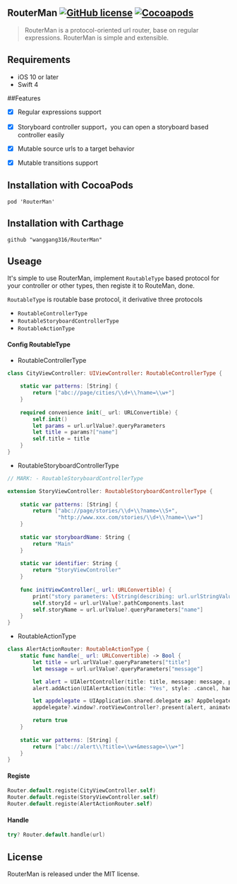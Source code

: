 
## RouterMan [![GitHub license](https://img.shields.io/badge/license-MIT-lightgrey.svg)](https://raw.githubusercontent.com/wanggang316/URLRouter/master/LICENSE) [![Cocoapods](https://img.shields.io/cocoapods/v/URLRouter.svg)](https://cocoapods.org/?q=zbjcALENDAR)  


> RouterMan is a protocol-oriented url router,  base on regular expressions. RouterMan is simple and extensible.


## Requirements

 * iOS 10 or later
 * Swift 4

##Features 

- [x] Regular expressions support
- [x] Storyboard controller support，you can open a storyboard based controller easily
- [x] Mutable source urls to a target behavior
- [x] Mutable transitions support



## Installation with CocoaPods
`pod 'RouterMan'`

## Installation with Carthage
`github "wanggang316/RouterMan"`


## Useage

It's simple to use RouterMan, implement `RoutableType` based protocol for your controller or other types, then registe it to RouteMan, done.

`RoutableType` is routable base protocol, it derivative three protocols

* `RoutableControllerType`
* `RoutableStoryboardControllerType`
* `RoutableActionType`



#### Config RoutableType

* RoutableControllerType

```Swift
class CityViewController: UIViewController: RoutableControllerType {
    
	static var patterns: [String] {
        return ["abc://page/cities/\\d+\\?name=\\w+"]
    }
    
    required convenience init(_ url: URLConvertible) {
        self.init()
        let params = url.urlValue?.queryParameters
        let title = params?["name"]
        self.title = title
    }
}
```

* RoutableStoryboardControllerType

``` swift
// MARK: - RoutableStoryboardControllerType

extension StoryViewController: RoutableStoryboardControllerType {
    
    static var patterns: [String] {
        return ["abc://page/stories/\\d+\\?name=\\S+",
                "http://www.xxx.com/stories/\\d+\\?name=\\w+"]
    }
    
    static var storyboardName: String {
        return "Main"
    }
    
    static var identifier: String {
        return "StoryViewController"
    }
    
    func initViewController(_ url: URLConvertible) {
        print("story parameters: \(String(describing: url.urlStringValue))")
        self.storyId = url.urlValue?.pathComponents.last
        self.storyName = url.urlValue?.queryParameters["name"]
    }
}
```

* RoutableActionType

```Swift
class AlertActionRouter: RoutableActionType {
    static func handle(_ url: URLConvertible) -> Bool {
        let title = url.urlValue?.queryParameters["title"]
        let message = url.urlValue?.queryParameters["message"]

        let alert = UIAlertController(title: title, message: message, preferredStyle: .alert)
        alert.addAction(UIAlertAction(title: "Yes", style: .cancel, handler: nil))

        let appdelegate = UIApplication.shared.delegate as? AppDelegate
        appdelegate?.window?.rootViewController?.present(alert, animated: true, completion: nil)

        return true
    }
    
    static var patterns: [String] {
        return ["abc://alert\\?title=\\w+&message=\\w+"]
    }
}
```



#### Registe

```Swift
Router.default.registe(CityViewController.self)
Router.default.registe(StoryViewController.self)
Router.default.registe(AlertActionRouter.self)
```

#### Handle

``` swift
try? Router.default.handle(url)
```

## License

RouterMan is released under the MIT license.






